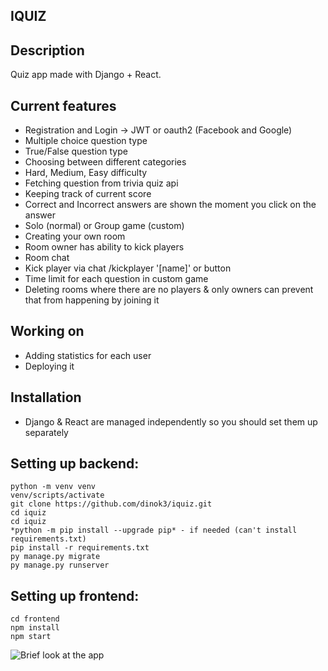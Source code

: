 ## IQUIZ

## Description 
Quiz app made with Django + React.

## Current features
* Registration and Login -> JWT or oauth2 (Facebook and Google)
* Multiple choice question type
* True/False question type
* Choosing between different categories 
* Hard, Medium, Easy difficulty
* Fetching question from trivia quiz api
* Keeping track of current score
* Correct and Incorrect answers are shown the moment you click on the answer
* Solo (normal) or Group game (custom)
* Creating your own room
* Room owner has ability to kick players
* Room chat
* Kick player via chat /kickplayer '[name]' or button
* Time limit for each question in custom game
* Deleting rooms where there are no players & only owners can prevent that from happening by joining it


## Working on
* Adding statistics for each user
* Deploying it

## Installation
- Django & React are managed independently so you should set them up separately

Setting up backend:
------------------
```
python -m venv venv
venv/scripts/activate
git clone https://github.com/dinok3/iquiz.git
cd iquiz
cd iquiz
*python -m pip install --upgrade pip* - if needed (can't install requirements.txt)
pip install -r requirements.txt
py manage.py migrate
py manage.py runserver
```

Setting up frontend:
------------------
```
cd frontend
npm install
npm start
```

![Brief look at the app](https://github.com/dinok3/iquiz/tree/master/iquiz/main/static)
